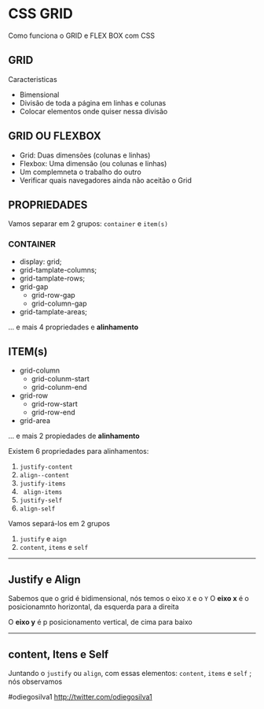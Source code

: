 # CSS GRID
Como funciona o GRID e FLEX BOX com CSS


## GRID

Caracteristicas

- Bimensional
- Divisão de toda a página em linhas e colunas
- Colocar elementos onde quiser nessa divisão 

## GRID OU FLEXBOX

- Grid: Duas dimensões (colunas e linhas)
- Flexbox: Uma dimensão (ou colunas e linhas)
- Um complemneta o trabalho do outro 
- Verificar quais navegadores ainda não aceitão o Grid


## PROPRIEDADES

Vamos separar em 2 grupos:
`container` e `item(s)`


### CONTAINER

- display: grid;
- grid-tamplate-columns;
- grid-tamplate-rows;
- grid-gap
    - grid-row-gap
    - grid-column-gap
- grid-tamplate-areas;


... e mais 4 propriedades e **alinhamento**


## ITEM(s)

- grid-column
    - grid-colunm-start
    - grid-colunm-end
- grid-row
    - grid-row-start
    - grid-row-end
- grid-area

... e mais  2 propiedades de **alinhamento**

Existem 6 propriedades para alinhamentos:
1. `justify-content`
2. `align--content`
3. `justify-items`
4. ` align-items`
5. `justify-self`
6. `align-self`


Vamos separá-los em 2 grupos
1. `justify` e `aign`
2. `content`, `items` e `self`


___


## Justify e Align

Sabemos que o grid é bidimensional, nós temos o eixo `X` e o `Y`
O **eixo x** é o posicionamnto horizontal, da esquerda para a direita

O **eixo y** é p posicionamento vertical, de cima para baixo


___


## content, Itens e Self

Juntando o `justify` ou `align`, com essas elementos: `content`, `items` e `self` ; nós observamos 




#odiegosilva1
http://twitter.com/odiegosilva1
